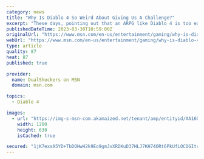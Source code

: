 ```yaml
---
category: news
title: "Why Is Diablo 4 So Weird About Giving Us A Challenge?"
excerpt: "These days, pointing out that an ARPG like Diablo 4 is too easy will lead to snotty replies like ‘Heh, just you wait until Torment XXVII Ultra-Veteran Nightmare Tier X. Then you’ll see.’ Well, no, I ..."
publishedDateTime: 2023-03-30T10:59:00Z
originalUrl: "https://www.msn.com/en-us/entertainment/gaming/why-is-diablo-4-so-weird-about-giving-us-a-challenge/ar-AA19gVmM"
webUrl: "https://www.msn.com/en-us/entertainment/gaming/why-is-diablo-4-so-weird-about-giving-us-a-challenge/ar-AA19gVmM"
type: article
quality: 87
heat: 87
published: true

provider:
  name: DualShockers on MSN
  domain: msn.com

topics:
  - Diablo 4

images:
  - url: "https://img-s-msn-com.akamaized.net/tenant/amp/entityid/AA16QKuz.img?h=630&w=1200&m=6&q=60&o=t&l=f&f=jpg&x=733&y=88"
    width: 1200
    height: 630
    isCached: true

secured: "1jK7exsA5YD+TbDOHwH2k9Eo9gmJvXRDKuD37HLJ7KH74ORt6PkUfLOCDGItratiisg6A0Mi+4XK46JV0FXGpfkIDeO8juXAvypJmyPu71Xon/tKxjIp/wcSFVc8vlGLux8sQuylIrZ8ustQTY7oKwDb0llILVShWQ1CafFHCygnfwpGweUIUn9ZYIV9Ou/szZhHkFZKff4cKvvERopnC8ZPqFTX+6EkkmAAWT8h5IoSTwO7i5XmWnK9LCzZMr5mUmQffsKGkrPYk0uF2ezgZQ28ET3sPMgjdadCw4ZWMgwkDtFLkqV6+hIrOQSe6A/mrQUXqNQKjto5U7oOdUmZoejOkGXSIxlecUVaW2sqUs8=;sPGksdBZlGgG1Fen1BvTXQ=="
---
```


